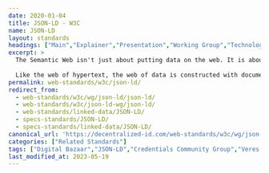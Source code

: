 ```yaml
---
date: 2020-01-04
title: JSON-LD - W3C
name: JSON-LD
layout: standards
headings: ["Main","Explainer","Presentation","Working Group","Technology"]
excerpt: >
  The Semantic Web isn't just about putting data on the web. It is about making links, so that a person or machine can explore the web of data.  With linked data, when you have some of it, you can find other, related, data
   
  Like the web of hypertext, the web of data is constructed with documents on the web. However, unlike the web of hypertext, where links are relationships anchors in hypertext documents written in HTML, for data they links between arbitrary things described by RDF. The URIs identify any kind of object or concept
permalink: web-standards/w3c/json-ld/
redirect_from: 
  - web-standards/w3c/wg/json-ld/json-ld/
  - web-standards/w3c/json-ld-wg/json-ld/
  - web-standards/linked-data/JSON-LD/
  - specs-standards/JSON-LD/
  - specs-standards/linked-data/JSON-LD/
canonical_url: 'https://decentralized-id.com/web-standards/w3c/wg/json-ld/json-ld/'
categories: ["Related Standards"]
tags: ["Digital Bazaar","JSON-LD","Credentials Community Group","Veres One","Linked Data","W3C","Verifiable Credentials","RDF","Schema.org"]
last_modified_at: 2023-05-19 
---
```




